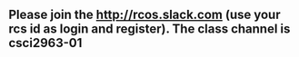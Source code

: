## Please join the http://rcos.slack.com (use your rcs id as login and register). The class channel is csci2963-01

